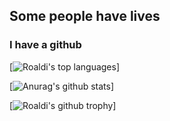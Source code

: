 ## Some people have lives
### I have a github

[![Roaldi's top languages](https://github-readme-stats.vercel.app/api/top-langs/?username=roaldi&theme=blue-green)]

[![Anurag's github stats](https://github-readme-stats.vercel.app/api?username=roaldi&theme=blue-green)]


[![Roaldi's github trophy](https://github-profile-trophy.vercel.app/?username=roaldi&row=1)]
